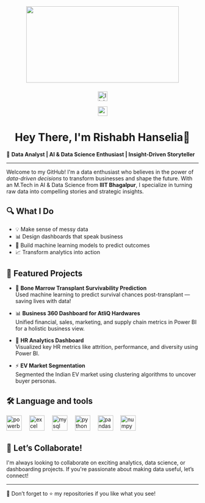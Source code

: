 
<div align="center">
  <img height="200" width="400" src="https://media3.giphy.com/media/v1.Y2lkPTc5MGI3NjExOGRjZTBwNTE2Z2Z6YW5mN29uZHIyeHp1Z25pd2hoNW9yY2l0bWo4biZlcD12MV9pbnRlcm5hbF9naWZfYnlfaWQmY3Q9Zw/JWuBH9rCO2uZuHBFpm/giphy.gif"  />
</div>

###

<div align="center">
  <a href="https://www.linkedin.com/in/rishabh-hanselia/" target="_blank">
    <img src="https://img.shields.io/badge/LINKEDIN-blue?style=flat-square&link=https%3A%2F%2Fwww.linkedin.com%2Fin%2Frishabh-hanselia-aa8aba206%2F" height="25" alt="linkedin"  />
  </a>
  <p>   </p>  
  <a href="https://codebasics.io/portfolio/Rishabh-Hanselia" target="_blank">
    <img src="https://img.shields.io/badge/PORTFOLIO-red?style=flat-square&link=https%3A%2F%2Fcodebasics.io%2Fportfolio%2FRishabh-Hanselia" height="25" alt="portfolio"  />
  </a>
  
</div>


<h1 align="center">Hey There, I'm Rishabh Hanselia👋</h1>



🎯 **Data Analyst | AI & Data Science Enthusiast | Insight-Driven Storyteller**

---

Welcome to my GitHub! I'm a data enthusiast who believes in the power of *data-driven decisions* to transform businesses and shape the future. With an M.Tech in AI & Data Science from **IIIT Bhagalpur**, I specialize in turning raw data into compelling stories and strategic insights.

## 🔍 What I Do

- 💡 Make sense of messy data
- 📊 Design dashboards that speak business
- 🤖 Build machine learning models to predict outcomes
- 📈 Transform analytics into action

## 🚀 Featured Projects

- 🔬 **Bone Marrow Transplant Survivability Prediction**  
  Used machine learning to predict survival chances post-transplant — saving lives with data!

- 📊 **Business 360 Dashboard for AtliQ Hardwares**  
  Unified financial, sales, marketing, and supply chain metrics in Power BI for a holistic business view.

- 👥 **HR Analytics Dashboard**  
  Visualized key HR metrics like attrition, performance, and diversity using Power BI.

- ⚡ **EV Market Segmentation**  
  Segmented the Indian EV market using clustering algorithms to uncover buyer personas.

## 🛠 Language and tools


<div align="left">
  <img src="https://img.icons8.com/?size=100&id=Ny0t2MYrJ70p&format=png&color=000000" height="40"  alt="powerbi logo"  />
  <img width="12" />
  <img src="https://img.icons8.com/?size=100&id=117561&format=png&color=000000" height="40"  alt="excel logo" />
  <img width="12" />
  <img src="https://cdn.simpleicons.org/mysql/4479A1" height="40" alt="mysql logo"  />
  <img width="12" />
  <img src="https://cdn.jsdelivr.net/gh/devicons/devicon/icons/python/python-original.svg" height="40" alt="python logo"  />
  <img width="12" />
  <img src="https://cdn.jsdelivr.net/gh/devicons/devicon/icons/pandas/pandas-original-wordmark.svg" height="40" alt="pandas logo"  />
  <img width="12" />
  <img src="https://cdn.jsdelivr.net/gh/devicons/devicon/icons/numpy/numpy-original.svg" height="40" alt="numpy logo"  />
</div>

## 🤝 Let’s Collaborate!

I'm always looking to collaborate on exciting analytics, data science, or dashboarding projects. If you're passionate about making data useful, let’s connect!

---

🌟 Don’t forget to ⭐ my repositories if you like what you see!


</p>








<!-- ## Hi there 👋 
<div align="center">
  <img height="150" src="https://media.giphy.com/media/M9gbBd9nbDrOTu1Mqx/giphy.gif"  />
</div>

###

<div align="center">
  <img src="https://img.shields.io/badge/LINKEDIN-blue?style=flat-square&link=https%3A%2F%2Fwww.linkedin.com%2Fin%2Frishabh-hanselia-aa8aba206%2F" height="25" alt="linkedin logo"  />
  <img src="https://img.shields.io/badge/PORTFOLIO-red?style=flat-square&link=https%3A%2F%2Fcodebasics.io%2Fportfolio%2FRishabh-Hanselia" height="25" alt="portfolio"  />
</div>

###



###

<h1 align="center">Hey There 👋</h1>

###

<h3 align="left">👩‍💻  About Me</h3>

###

<p> I'm Rishabh Hanselia
A passionate Data Analyst with a strong foundation in machine learning, data visualization, and statistical analysis, backed by an M.Tech in AI & Data Science from IIIT Bhagalpur.

I enjoy turning complex datasets into actionable insights and have worked on impactful projects such as predicting bone marrow transplant survivability using ML, building HR analytics dashboards in Power BI, conducting EV market segmentation, and creating a Business 360 dashboard for AtliQ Hardwares covering finance, sales, marketing, and supply chain metrics.

💻 My hands-on experience with tools like Power BI, Excel, Python, SQL, scikit-learn, and ML pipelines reflects my drive to solve real-world problems with data.

I’m excited about roles in data analytics and data science, where I can apply my skills to drive data-informed decisions and business value.

Let’s turn data into decisions. 📊 </p>
<!-- <p align="left">I'm ... from ....<br><br>- 🔭 I’m working as ...<br>- 📚 I'm currently learning ...<br>- ⚡ In my free time I ...</p> 

###

<h3 align="left">🛠 Language and tools</h3>

###

<div align="left">
  <img src="https://cdn.jsdelivr.net/gh/devicons/devicon/icons/go/go-original-wordmark.svg" height="40" alt="go logo"  />
  <img width="12" />
  <img src="https://cdn.jsdelivr.net/gh/devicons/devicon/icons/rust/rust-original.svg" height="40" alt="rust logo"  />
  <img width="12" />
  <img src="https://cdn.jsdelivr.net/gh/devicons/devicon/icons/ruby/ruby-plain-wordmark.svg" height="40" alt="ruby logo"  />
  <img width="12" />
  <img src="https://cdn.jsdelivr.net/gh/devicons/devicon/icons/dot-net/dot-net-plain-wordmark.svg" height="40" alt="dot-net logo"  />
  <img width="12" />
  <img src="https://cdn.jsdelivr.net/gh/devicons/devicon/icons/firebase/firebase-plain-wordmark.svg" height="40" alt="firebase logo"  />
  <img width="12" />
  <img src="https://cdn.jsdelivr.net/gh/devicons/devicon/icons/amazonwebservices/amazonwebservices-line-wordmark.svg" height="40" alt="amazonwebservices logo"  />
  <img width="12" />
  <img src="https://cdn.jsdelivr.net/gh/devicons/devicon/icons/circleci/circleci-plain.svg" height="40" alt="circleci logo"  />
  <img width="12" />
  <img src="https://cdn.jsdelivr.net/gh/devicons/devicon/icons/kubernetes/kubernetes-plain.svg" height="40" alt="kubernetes logo"  />
  <img width="12" />
  <img src="https://cdn.jsdelivr.net/gh/devicons/devicon/icons/docker/docker-plain-wordmark.svg" height="40" alt="docker logo"  />
</div>

###

<h3 align="left">🔥   My Stats :</h3>

###

<div align="center">
  <img src="https://streak-stats.demolab.com?user=maurodesouza&locale=en&mode=daily&theme=dark&hide_border=false&border_radius=5&order=3" height="220" alt="streak graph"  />
</div>

###
<!--
**rishabh-hanselia/rishabh-hanselia** is a ✨ _special_ ✨ repository because its `README.md` (this file) appears on your GitHub profile.

Here are some ideas to get you started:

- 🔭 I’m currently working on ...
- 🌱 I’m currently learning ...
- 👯 I’m looking to collaborate on ...
- 🤔 I’m looking for help with ...
- 💬 Ask me about ...
- 📫 How to reach me: ...
- 😄 Pronouns: ...
- ⚡ Fun fact: ...
-->
